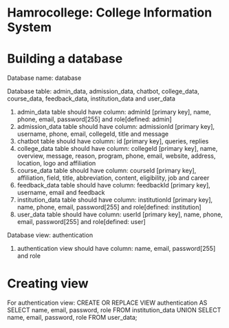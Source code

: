 # Hamrocollege: College Information System

# Building a database
Database name: database

Database table: admin_data, admission_data, chatbot, college_data, course_data, feedback_data, institution_data and user_data
  1. admin_data table should have column: adminId [primary key], name, phone, email, password[255] and role[defined: admin]
  2. admission_data table should have column: admissionId [primary key], username, phone, email, collegeId, title and message
  3. chatbot table should have column: id [primary key], queries, replies
  4. college_data table should have column: collegeId [primary key], name, overview, message, reason, program, phone, email, website, address, location, logo and affiliation
  5. course_data table should have column: courseId [primary key], affiliation, field, title, abbreviation, content, eligibility, job and career
  6. feedback_data table should have column: feedbackId [primary key], username, email and feedback
  7. institution_data table should have column: institutionId [primary key], name, phone, email, password[255] and role[defined: institution]
  8. user_data table should have column: userId [primary key], name, phone, email, password[255] and role[defined: user]

Database view: authentication
  1. authentication view should have column: name, email, password[255] and role

# Creating view
For authentication view: CREATE OR REPLACE VIEW authentication AS SELECT name, email, password, role FROM institution_data UNION SELECT name, email, password, role FROM user_data;